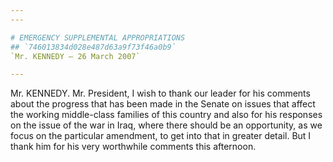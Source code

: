 ```yaml
---
---

# EMERGENCY SUPPLEMENTAL APPROPRIATIONS
## `746013834d028e487d63a9f73f46a0b9`
`Mr. KENNEDY — 26 March 2007`

---
```



Mr. KENNEDY. Mr. President, I wish to thank our leader for his 
comments about the progress that has been made in the Senate on issues 
that affect the working middle-class families of this country and also 
for his responses on the issue of the war in Iraq, where there should 
be an opportunity, as we focus on the particular amendment, to get into 
that in greater detail. But I thank him for his very worthwhile 
comments this afternoon.
